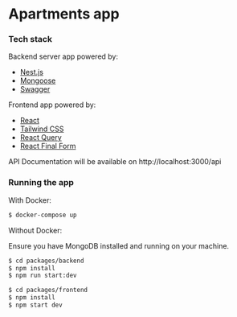 # Apartments app

### Tech stack

Backend server app powered by:
- [Nest.js](https://github.com/nestjs/nest)
- [Mongoose](https://hevodata.com/learn/nestjs-mongoose/)
- [Swagger](https://swagger.io/)

Frontend app powered by:
- [React](https://ru.legacy.reactjs.org/)
- [Tailwind CSS](https://tailwindcss.com/)
- [React Query](https://react-query.tanstack.com/)
- [React Final Form](https://final-form.org/react)

API Documentation will be available on http://localhost:3000/api

### Running the app

With Docker:
```sh
$ docker-compose up
```

Without Docker:

Ensure you have MongoDB installed and running on your machine.

```sh
$ cd packages/backend
$ npm install
$ npm run start:dev
```

```sh
$ cd packages/frontend
$ npm install
$ npm start dev
```